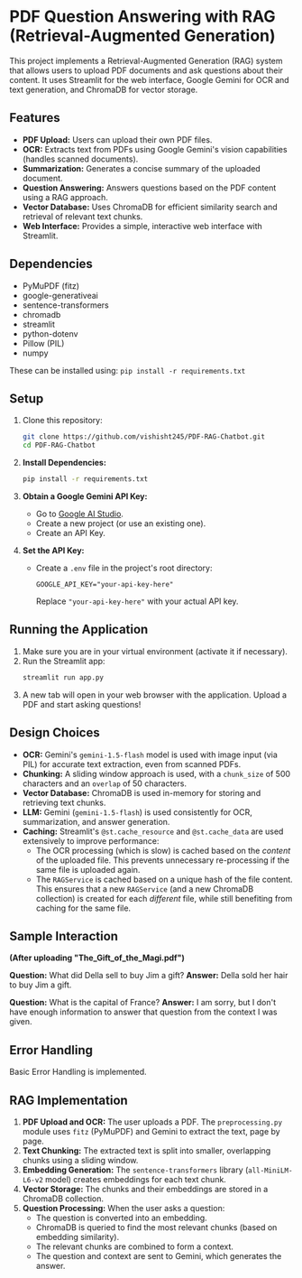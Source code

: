 # PDF Question Answering with RAG (Retrieval-Augmented Generation)

This project implements a Retrieval-Augmented Generation (RAG) system that allows users to upload PDF documents and ask questions about their content.  It uses Streamlit for the web interface, Google Gemini for OCR and text generation, and ChromaDB for vector storage.

## Features

*   **PDF Upload:** Users can upload their own PDF files.
*   **OCR:** Extracts text from PDFs using Google Gemini's vision capabilities (handles scanned documents).
*   **Summarization:** Generates a concise summary of the uploaded document.
*   **Question Answering:** Answers questions based on the PDF content using a RAG approach.
*   **Vector Database:** Uses ChromaDB for efficient similarity search and retrieval of relevant text chunks.
*   **Web Interface:** Provides a simple, interactive web interface with Streamlit.

## Dependencies

*   PyMuPDF (fitz)
*   google-generativeai
*   sentence-transformers
*   chromadb
*   streamlit
*   python-dotenv
*   Pillow (PIL)
*   numpy

These can be installed using: `pip install -r requirements.txt`

## Setup
1.  Clone this repository:

    ```bash
    git clone https://github.com/vishisht245/PDF-RAG-Chatbot.git
    cd PDF-RAG-Chatbot
    ```
2.  **Install Dependencies:**
    ```bash
    pip install -r requirements.txt
    ```

3.  **Obtain a Google Gemini API Key:**
    *   Go to [Google AI Studio](https://ai.google.dev/).
    *   Create a new project (or use an existing one).
    *   Create an API Key.

4.  **Set the API Key:**
    *   Create a `.env` file in the project's root directory:
        ```
        GOOGLE_API_KEY="your-api-key-here"
        ```
        Replace `"your-api-key-here"` with your actual API key.

## Running the Application

1.  Make sure you are in your virtual environment (activate it if necessary).
2.  Run the Streamlit app:
    ```bash
    streamlit run app.py
    ```
3.  A new tab will open in your web browser with the application.  Upload a PDF and start asking questions!


## Design Choices

*   **OCR:** Gemini's `gemini-1.5-flash` model is used with image input (via PIL) for accurate text extraction, even from scanned PDFs.
*   **Chunking:** A sliding window approach is used, with a `chunk_size` of 500 characters and an `overlap` of 50 characters.
*   **Vector Database:** ChromaDB is used in-memory for storing and retrieving text chunks.
*   **LLM:**  Gemini (`gemini-1.5-flash`) is used consistently for OCR, summarization, and answer generation.
*   **Caching:** Streamlit's `@st.cache_resource` and `@st.cache_data` are used extensively to improve performance:
    *   The OCR processing (which is slow) is cached based on the *content* of the uploaded file.  This prevents unnecessary re-processing if the same file is uploaded again.
    *   The `RAGService` is cached based on a unique hash of the file content. This ensures that a new `RAGService` (and a new ChromaDB collection) is created for each *different* file, while still benefiting from caching for the same file.

## Sample Interaction

**(After uploading "The_Gift_of_the_Magi.pdf")**

**Question:** What did Della sell to buy Jim a gift?
**Answer:** Della sold her hair to buy Jim a gift.

**Question:** What is the capital of France?
**Answer:** I am sorry, but I don't have enough information to answer that question from the context I was given.

## Error Handling
Basic Error Handling is implemented.

## RAG Implementation

1.  **PDF Upload and OCR:** The user uploads a PDF.  The `preprocessing.py` module uses `fitz` (PyMuPDF) and Gemini to extract the text, page by page.
2.  **Text Chunking:** The extracted text is split into smaller, overlapping chunks using a sliding window.
3.  **Embedding Generation:**  The `sentence-transformers` library (`all-MiniLM-L6-v2` model) creates embeddings for each text chunk.
4.  **Vector Storage:** The chunks and their embeddings are stored in a ChromaDB collection.
5.  **Question Processing:** When the user asks a question:
    *   The question is converted into an embedding.
    *   ChromaDB is queried to find the most relevant chunks (based on embedding similarity).
    *   The relevant chunks are combined to form a context.
    *   The question and context are sent to Gemini, which generates the answer.

